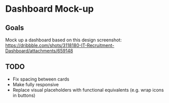 # Dashboard Mock-up

## Goals
Mock up a dashboard based on this design screenshot:
https://dribbble.com/shots/3118180-IT-Recruitment-Dashboard/attachments/659148

## TODO
- Fix spacing between cards
- Make fully responsive
- Replace visual placeholders with functional equivalents (e.g. wrap icons in buttons)
